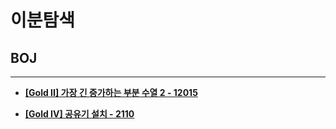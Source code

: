 # 이분탐색

## BOJ

<hr>

- __[[Gold II] 가장 긴 증가하는 부분 수열 2 - 12015](./12015. 가장 긴 증가하는 부분 수열 2/)__

- __[[Gold IV] 공유기 설치 - 2110](./2110. 공유기 설치/)__
